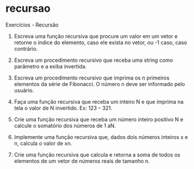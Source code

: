 # recursao
Exercícios - Recursão


1. Escreva uma função recursiva que procure um valor em um vetor e retorne o índice do elemento, caso ele
exista no vetor, ou -1 caso, caso contrário.


2. Escreva um procedimento recursivo que receba uma string como parâmetro e a exiba invertida.


3. Escreva um procedimento recursivo que imprima os n primeiros elementos da série de Fibonacci. O número n deve ser informado pelo usuário.


4. Faça uma função recursiva que receba um inteiro N e que imprima na tela o valor de N invertido. Ex: 123 – 321.


5. Crie uma função recursiva que receba um número inteiro positivo N e calcule o somatório dos números de 1 aN.


6. Implemente uma função recursiva que, dados dois números inteiros x e n, calcula o valor de xn.


7. Crie uma função recursiva que calcula e retorna a soma de todos os elementos de um vetor de números reais
de tamanho n.
